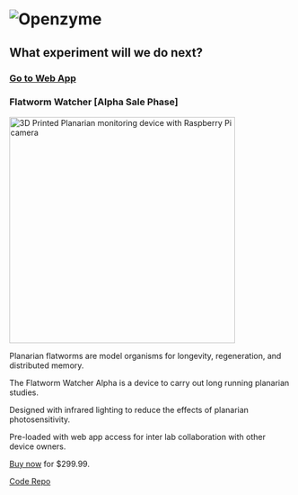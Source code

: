 # ![Openzyme](https://user-images.githubusercontent.com/9427089/205163968-380db264-57ef-459f-8d56-051a90b655fd.png)

## What experiment will we do next?

### [Go to Web App](https://app.openzyme.bio/)

### Flatworm Watcher [Alpha Sale Phase]

<img width="402" alt="3D Printed Planarian monitoring device with Raspberry Pi camera" src="https://github.com/Openzyme/openzyme/assets/9427089/33e09730-8c5c-4d08-899f-09e6f7b942a2">

Planarian flatworms are model organisms for longevity, regeneration, and distributed memory.

The Flatworm Watcher Alpha is a device to carry out long running planarian studies.

Designed with infrared lighting to reduce the effects of planarian photosensitivity.

Pre-loaded with web app access for inter lab collaboration with other device owners.

[Buy now](https://square.link/u/egFobQvW) for $299.99. 

[Code Repo](https://github.com/thetechnocrat-dev/planarian-longevity)
